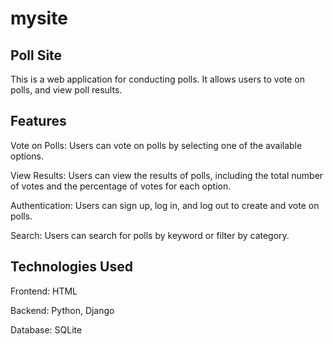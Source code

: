 # mysite
## Poll Site
This is a web application for conducting polls. It allows users to vote on polls, and view poll results.

## Features
Vote on Polls: Users can vote on polls by selecting one of the available options.

View Results: Users can view the results of polls, including the total number of votes and the percentage of votes for each option.

Authentication: Users can sign up, log in, and log out to create and vote on polls.

Search: Users can search for polls by keyword or filter by category.

## Technologies Used
Frontend: HTML

Backend: Python, Django

Database: SQLite
